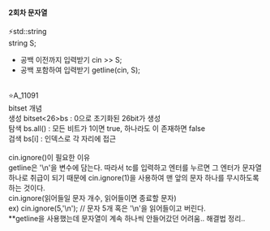<h4> 2회차 문자열</h4>

⚡std::string<br>
  string S;
  - 공백 이전까지 입력받기 cin >> S;
  - 공백 포함하여 입력받기 getline(cin, S);
<br><br>

⭐A_11091<br>
bitset 개념<br>
생성 bitset<26>bs : 0으로 초기화된 26bit가 생성<br>
탐색 bs.all() : 모든 비트가 1이면 true, 하나라도 이 존재하면 false<br>
검색 bs[i] : 인덱스로 각 자리에 접근<br>
<br>
cin.ignore()이 필요한 이유<br>
getline은 '\n'을 변수에 담는다. 따라서 tc를 입력하고 엔터를 누르면 그 엔터가 문자열 하나로 취급이 되기 때문에 cin.ignore(1)을 사용하여 맨 앞의 문자 하나를 무시하도록 하는 것이다.<br>
cin.ignore(읽어들일 문자 개수, 읽어들이면 종료할 문자)<br>
ex) cin.ignore(5,'\n'); // 문자 5개 혹은 '\n'을 읽어들이고 버린다. <br>
**getline을 사용했는데 문자열이 계속 하나씩 안들어갔던 어려움.. 해결법 정리..
<br><br>
